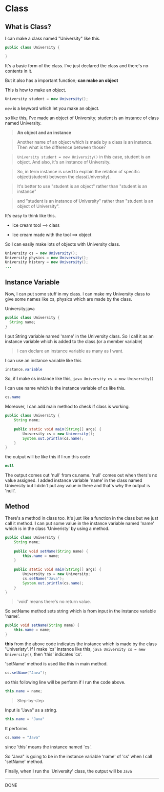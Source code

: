 # Class

## What is Class?

I can make a class named "University" like this.

```java
public class University {

}
```
It's a basic form of the class. I've just declared the class and there's no contents in it. 

But it also has a important function; **can make an object**


This is how to make an object.
```java
University student = new University();
```
```new``` is a keyword which let you make an object.

so like this, I've made an object of University; student is an instance of class named University.




>**An object and an instance**

>Another name of an object which is made by a class is an instance. Then what is the difference between those?

>```University student = new University()``` in this case, student is an object. And also, it's an instance of University.

>So, in term instance is used to explain the relation of specific object(student) between the class(University).

>It's better to use "student is an object" rather than "student is an instance" 

>and "student is an instance of University" rather than "student is an object of University".



It's easy to think like this.

* Ice cream tool ==> class

* Ice cream made with the tool ==> object



So I can easily make lots of objects with University class.

```java
University cs = new University();
University physics = new University();
University history = new University();
...
```

## Instance Variable
Now, I can put some stuff in my class. I can make my University class to give some names like cs, physics which are made by the class.

University.java
```java
public class University {
  String name;
}
```

I put String variable named 'name' in the University class. So I call it as an instance variable which is added to the class.(or a member variable)

>I can declare an instance variable as many as I want. 

I can use an instance variable like this

```java
instance.variable
```

So, if I make cs instance like this, ```java University cs = new University()```

I can use name which is the instance variable of cs like this.

```java
cs.name
```

Moreover, I can add main method to check if class is working.
```java
public class University {
    String name;
    
    public static void main(String[] args) {
        University cs = new University();
        System.out.println(cs.name);
    }
}
```

the output will be like this if I run this code
```java
null
```

The output comes out 'null' from cs.name. 'null' comes out when thers's no value assigned. 
I added instance variable 'name' in the class named University but I didn't put any value in there and that's why the output is 'null'.


## Method

There's a method in class too. It's just like a function in the class but we just call it method.
I can put some value in the instance variable named 'name' which is in the class 'Univeristy' by using a method.

```java
public class University {
    String name;
    
    public void setName(String name) {
        this.name = name;
    }
    
    public static void main(String[] args) {
        University cs = new University;
        cs.setName("Java");
        System.out.println(cs.name);
    }
}
```

> 'void' means there's no return value.

So setName method sets string which is from input in the instance variable 'name'.
```java
public void setName(String name) {
    this.name = name;
}
```

**this** from the above code indicates the instance which is made by the class 'Univeristy'. 
If I make 'cs' instance like this, ```java University cs = new University()```,  then 'this' indicates 'cs'.

'setName' method is used like this in main method.
```java 
cs.setName("Java"); 
```
so this following line will be perform if I run the code above.
```java 
this.name = name; 
```

>Step-by-step

Input is "Java" as a string.
```java
this.name = "Java" 
```


It performs
```java
cs.name = "Java"
``` 
since 'this' means the instance named 'cs'.

So "Java" is going to be in the instance variable 'name' of 'cs' when I call 'setName' method.

Finally, when I run the 'University' class, the output will be
```Java ```





<hr/>
DONE

